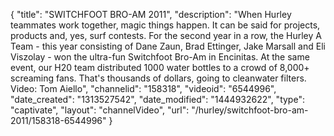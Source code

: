 {
    "title": "SWITCHFOOT BRO-AM 2011",
    "description": "When Hurley teammates work together, magic things happen. It can be said for projects, products and, yes, surf contests. For the second year in a row, the Hurley A Team - this year consisting of Dane Zaun, Brad Ettinger, Jake Marsall and Eli Viszolay - won the ultra-fun Switchfoot Bro-Am in Encinitas. At the same event, our H20 team distributed 1000 water bottles to a crowd of 8,000+ screaming fans. That's thousands of dollars, going to cleanwater filters. Video: Tom Aiello",
    "channelid": "158318",
    "videoid": "6544996",
    "date_created": "1313527542",
    "date_modified": "1444932622",
    "type": "captivate",
    "layout": "channelVideo",
    "url": "\/hurley\/switchfoot-bro-am-2011\/158318-6544996"
}